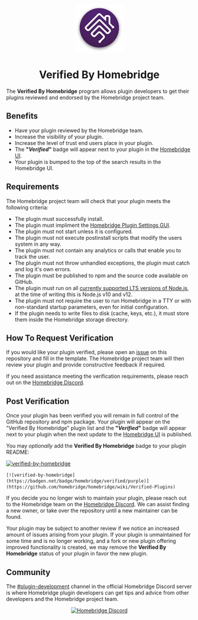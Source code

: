 <p align="center">
<img src="https://raw.githubusercontent.com/homebridge/branding/master/logos/homebridge-color-round-stylized.png" height="130">
</p>

<span align="center">

# Verified By Homebridge

</span>

The **Verified By Homebridge** program allows plugin developers to get their plugins reviewed and endorsed by the Homebridge project team.

## Benefits

* Have your plugin reviewed by the Homebridge team.
* Increase the visibility of your plugin.
* Increase the level of trust end users place in your plugin.
* The **"*Verified*"** badge will appear next to your plugin in the [Homebridge UI](https://github.com/oznu/homebridge-config-ui-x).
* Your plugin is bumped to the top of the search results in the Homebridge UI.

## Requirements

The Homebridge project team will check that your plugin meets the following criteria:

* The plugin must successfully install.
* The plugin must impliment the [Homebridge Plugin Settings GUI](https://github.com/oznu/homebridge-config-ui-x/wiki/Developers:-Plugin-Settings-GUI).
* The plugin must not start unless it is configured.
* The plugin must not execute postinstall scripts that modify the users system in any way.
* The plugin must not contain any analytics or calls that enable you to track the user.
* The plugin must not throw unhandled exceptions, the plugin must catch and log it's own errors.
* The plugin must be published to npm and the source code available on GitHub.
* The plugin must run on all [currently supported LTS versions of Node.js](https://nodejs.org/en/about/releases/), at the time of writing this is Node.js v10 and v12.
* The plugin must not require the user to run Homebridge in a TTY or with non-standard startup parameters, even for initial configuration.
* If the plugin needs to write files to disk (cache, keys, etc.), it must store them inside the Homebridge storage directory.

## How To Request Verification

If you would like your plugin verified, please open an [issue](https://github.com/homebridge/verified/issues/new/choose) on this repository and fill in the template. The Homebridge project team will then review your plugin and provide constructive feedback if required.

If you need assistance meeting the verification requirements, please reach out on the [Homebridge Discord](https://discord.gg/A7nCjbz).

## Post Verification

Once your plugin has been verified you will remain in full control of the GitHub repository and npm package. Your plugin will appear on the "Verified By Homebridge" plugin list and the **"*Verified*"** badge will appear next to your plugin when the next update to the [Homebridge UI](https://github.com/oznu/homebridge-config-ui-x) is published.

You may *optionally* add the **Verified By Homebridge** badge to your plugin README:

[![verified-by-homebridge](https://badgen.net/badge/homebridge/verified/purple)](https://github.com/homebridge/homebridge/wiki/Verified-Plugins)

```
[![verified-by-homebridge](https://badgen.net/badge/homebridge/verified/purple)](https://github.com/homebridge/homebridge/wiki/Verified-Plugins)
```

If you decide you no longer wish to maintain your plugin, please reach out to the Homebridge team on the [Homebridge Discord](https://discord.gg/6GUFCb). We can assist finding a new owner, or take over the repository until a new maintainer can be found.

Your plugin may be subject to another review if we notice an increased amount of issues arising from your plugin. If your plugin is unmaintained for some time and is no longer working, and a fork or new plugin offering improved functionality is created, we may remove the **Verified By Homebridge** status of your plugin in favor the new plugin.

## Community

The [#plugin-development](https://discord.gg/A7nCjbz) channel in the official Homebridge Discord server is where Homebridge plugin developers can get tips and advice from other developers and the Homebridge project team.

<span align="center">

[![Homebridge Discord](https://discordapp.com/api/guilds/432663330281226270/widget.png?style=banner2)](https://discord.gg/kqNCe2D)

</span>